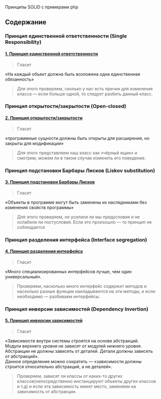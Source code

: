 
Принципы SOLID с примерами php

## Содержание
###  Принцип единственной ответственности  (Single Responsibility)
#### [1. Принцип единственной ответственности  ](srp.php)

> Гласит

«На каждый объект должна быть возложена одна единственная обязанность»

>Для этого проверяем, сколько у нас есть причин для изменения класса — если больше одной, то следует разбить данный класс.



###  Принцип открытости/закрытости  (Open-closed)
#### [2. Принцип открытости/закрытости  ](op.php)

> Гласит

«программные сущности должны быть открыты для расширения, но закрыты для модификации»

>Для этого представляем наш класс как «чёрный ящик» и смотрим, можем ли в таком случае изменить его поведение. 


###  Принцип подстановки Барбары Лисков  (Liskov substitution)
#### [3. Принцип подстановки Барбары Лисков  ](ls.php)

> Гласит

«Объекты в программе могут быть заменены их наследниками без изменения свойств программы»
>Для этого проверяем, не усилили ли мы предусловия и не ослабили ли постусловия. Если это произошло — то принцип не соблюдается


###  Принцип разделения интерфейса   (Interface segregation)
#### [4. Принцип разделения интерфейса  ](is.php)

> Гласит

«Много специализированных интерфейсов лучше, чем один универсальный».

>Проверяем, насколько много интерфейс содержит методов и насколько разные функции накладываются на эти методы, и если необходимо — разбиваем интерфейсы.

###  Принцип инверсии зависимостей  (Dependency Invertion)
#### [5. Принцип инверсии зависимостей  ](di.php)

> Гласит

«Зависимости внутри системы строятся на основе абстракций.   
Модули верхнего уровня не зависят от модулей нижнего уровня.  
Абстракции не должны зависеть от деталей. Детали должны зависеть от абстракций».  
 Данное определение можно сократить — «зависимости должны строится относительно абстракций, а не деталей».

>Проверяем, зависят ли классы от каких-то других классов(непосредственно инстанцируют объекты других классов и т.д) и если эта зависимость имеет место, заменяем на зависимость от абстракции.

